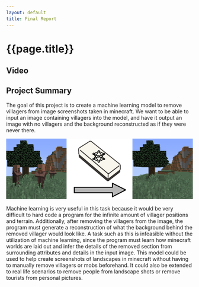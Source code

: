 ```yaml
---
layout: default
title: Final Report
---
```

# {{page.title}}

## Video

## Project Summary
The goal of this project is to create a machine learning model to remove villagers from image screenshots taken in minecraft. We want to be able to input an image containing villagers into the model, and have it output an image with no villagers and the background reconstructed as if they were never there.

![Before After Eraser](assets/before_after_eraser.png)

Machine learning is very useful in this task because it would be very difficult to hard code a program for the infinite amount of villager positions and terrain. Additionally, after removing the villagers from the image, the program must generate a reconstruction of what the background behind the removed villager would look like. A task such as this is infeasible without the utilization of machine learning, since the program must learn how minecraft worlds are laid out and infer the details of the removed section from surrounding attributes and details in the input image. This model could be used to help create screenshots of landscapes in minecraft without having to manually remove villagers or mobs beforehand. It could also be extended to real life scenarios to remove people from landscape shots or remove tourists from personal pictures.
